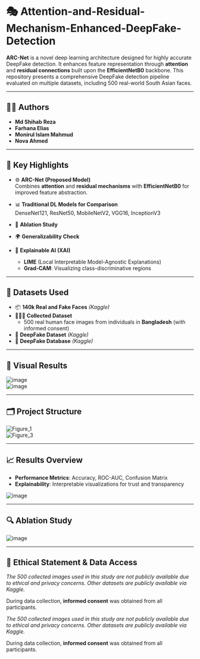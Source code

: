 # 🎭 Attention-and-Residual-Mechanism-Enhanced-DeepFake-Detection

**ARC-Net** is a novel deep learning architecture designed for highly accurate DeepFake detection. It enhances feature representation through **attention** and **residual connections** built upon the **EfficientNetB0** backbone. This repository presents a comprehensive DeepFake detection pipeline evaluated on multiple datasets, including 500 real-world South Asian faces.

---

## 👨‍🔬 Authors

- **Md Shihab Reza**  
- **Farhana Elias**  
- **Monirul Islam Mahmud**  
- **Nova Ahmed**  

---

## 📌 Key Highlights

- ⚙️ **ARC-Net (Proposed Model)**  
   Combines **attention** and **residual mechanisms** with **EfficientNetB0** for improved feature abstraction.

- 📊 **Traditional DL Models for Comparison**  
   DenseNet121, ResNet50, MobileNetV2, VGG16, InceptionV3

- 🧪 **Ablation Study**  

- 🌍 **Generalizability Check**  

- 🧠 **Explainable AI (XAI)**  
   - **LIME** (Local Interpretable Model-Agnostic Explanations)  
   - **Grad-CAM**: Visualizing class-discriminative regions

---

## 📂 Datasets Used

- 📦 **140k Real and Fake Faces** *(Kaggle)*  
- 🧑‍🤝‍🧑 **Collected Dataset**  
   - 500 real human face images from individuals in **Bangladesh** (with informed consent)  
- 🧬 **DeepFake Dataset** *(Kaggle)*  
- 📼 **DeepFake Database** *(Kaggle)*

---

## 📸 Visual Results

![image](https://github.com/user-attachments/assets/d1d3ff70-ce7e-4963-bd29-e4e8ced0f24b)  
![image](https://github.com/user-attachments/assets/9a5e8ba9-5f28-45f5-84c3-3d53b528bc57)

---

## 🗂️ Project Structure

![Figure_1](https://github.com/user-attachments/assets/3d85e58a-c001-41e0-841d-d3cfb39c980c)  
![Figure_3](https://github.com/user-attachments/assets/3aa8859f-b3bb-4350-804c-ada8a9c981c0)

---

## 📈 Results Overview

- **Performance Metrics**: Accuracy, ROC-AUC, Confusion Matrix  
- **Explainability**: Interpretable visualizations for trust and transparency

![image](https://github.com/user-attachments/assets/9b091d9a-d8a7-4ce0-b4e6-626c2cb0d927)

---

## 🔍 Ablation Study

![image](https://github.com/user-attachments/assets/c13d6295-f0e7-46a9-95a0-a871d037a351)

---

## 📜 Ethical Statement & Data Access
*The 500 collected images used in this study are not publicly available due to ethical and privacy concerns. Other datasets are publicly available via Kaggle.*

During data collection, **informed consent** was obtained from all participants.

*The 500 collected images used in this study are not publicly available due to ethical and privacy concerns. Other datasets are publicly available via Kaggle.*

During data collection, **informed consent** was obtained from all participants.
